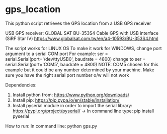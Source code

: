 # gps_location
This python script retrieves the GPS location from a USB GPS receiver

USB GPS receiver: GLOBAL SAT BU-353S4 Cable GPS with USB interface (SiRF Star IV)
https://www.globalsat.com.tw/en/a4-10593/BU-353S4.html

The script works for LINUX OS
To make it work for WINDOWS, change port argument to a serial COM port
For example:  ser = serial.Serial(port='/dev/ttyUSB0', baudrate = 4800)   change to  ser = serial.Serial(port='COM5', baudrate = 4800)
NOTE: COM5 chosen for this example but it could be any number determined by your machine. Make sure you have the right serial port number o/w will not work

Dependencies:
1. Install python from: https://www.python.org/downloads/
2. Install pip: https://pip.pypa.io/en/stable/installation/
3. Install pyserial module in order to import the serial library: https://pypi.org/project/pyserial/
  -> In command line type: pip install pyserial

How to run:
In command line: python gps.py
